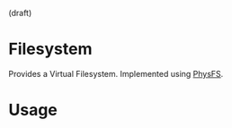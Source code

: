 (draft)
# Filesystem

Provides a Virtual Filesystem. Implemented using [PhysFS](https://icculus.org/physfs/).

# Usage

